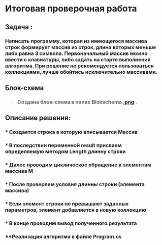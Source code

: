﻿# **Итоговая проверочная работа**

## **Задача :** 

### Написать программу, которая из имеющегося массива строк формирует массив из строк, длина которых меньше либо равна 3 символа. Первоначальный массив можно ввести с клавиатуры, либо задать на старте выполнения алгоритма. При решение не рекомендуется пользоваться коллекциями, лучше обойтись исключительно массивами.

## **Блок-схема**
> ### Создана блок-схема в папке **Blokschema**  [**.png**](Blokschema/Blokschema.png) .

## **Описание решения:**
### * Создается строка в которую вписывается Массив
### * В последствии переменной  result присваем определяемую  методом Length длинну строки
### * Далее проводим циклическое обращение к элементам массива М
### * После проверяем условия длинны строки (элемента массива)
### * Если элемент строки не превышают заданных параметров, элемент добавляется в новую коллекцию
### * В конце проводим  вывод полученного результата
### **Реализация алгоритма в файле Program.cs
